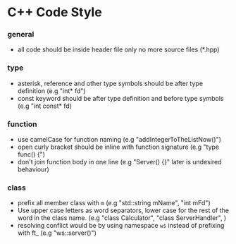 # C++ Code Style

### general
* all code should be inside header file only no more source files (*.hpp)

### type
* asterisk, reference and other type symbols should be after type definition (e.g "int* fd")
* const keyword should be after type definition and before type symbols (e.g "int const* fd)

### function
* use camelCase for function naming (e.g "addIntegerToTheListNow()")
* open curly bracket should be inline with function signature (e.g "type func() {")
* don't join function body in one line (e.g "Server() {}" later is undesired behaviour)

### class
* prefix all member class with `m` (e.g "std::string mName", "int mFd")
* Use upper case letters as word separators, lower case for the rest of the word in the class name.
  (e.g "class Calculator", "class ServerHandler", )
* resolving conflict would be by using namespace `ws` instead of prefixing with ft_ (e.g "ws::server()")